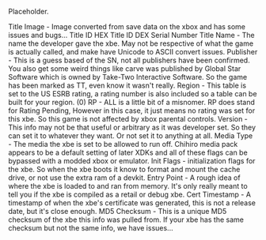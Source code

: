 Placeholder.

Title Image - Image converted from save data on the xbox and has some issues and bugs...
Title ID HEX
Title ID DEX 
Serial Number
Title Name - The name the developer gave the xbe. May not be respective of what the game is actually called, and make have Unicode to ASCII convert issues.
Publisher - This is a guess based of the SN, not all publishers have been confirmed. 
You also get some weird things like carve was published by Global Star Software which is owned by Take-Two Interactive Software. So the game has been marked as TT, even know it wasn't really.
Region - This table is set to the US ESRB rating, a rating number is also included so a table can be built for your region.
(0) RP - ALL is a little bit of a misnomer. RP does stand for Rating Pending, However in this case, it just means no rating was set for this xbe. So this game is not affected by xbox parental controls.
Version - This info may not be that useful or arbitrary as it was developer set. So they can set it to whatever they want. Or not set it to anything at all.
Media Type - The media the xbe is set to be allowed to run off. Chihiro media pack appears to be a default setting of later XDKs and all of these flags can be bypassed with a modded xbox or emulator.
Init Flags - initialization flags for the xbe. So when the xbe boots it know to format and mount the cache drive, or not use the extra ram of a devkit.
Entry Point  - A rough idea of where the xbe is loaded to and ran from memory. It's only really meant to tell you if the xbe is compiled as a retail or debug xbe.
Cert Timestamp - A timestamp of when the xbe's certificate was generated, this is not a release date, but it's close enough.
MD5 Checksum - This is a unique MD5 checksum of the xbe this info was pulled from. If your xbe has the same checksum but not the same info, we have issues...
